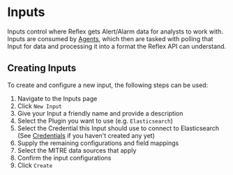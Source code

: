 # Inputs
Inputs control where Reflex gets Alert/Alarm data for analysts to work with.  Inputs are consumed by [Agents](../agents/index.md), which then are tasked with polling that Input for data and processing it into a format the Reflex API can understand.

## Creating Inputs
To create and configure a new input, the following steps can be used:
1. Navigate to the Inputs page
2. Click `New Input`
3. Give your Input a friendly name and provide a description
4. Select the Plugin you want to use (e.g. `Elasticsearch`)
5. Select the Credential this Input should use to connect to Elasticsearch (See [Credentials](credentials.md) if you haven't created any yet)
6. Supply the remaining configurations and field mappings
7. Select the MITRE data sources that apply
8. Confirm the input configurations
9. Click `Create`
